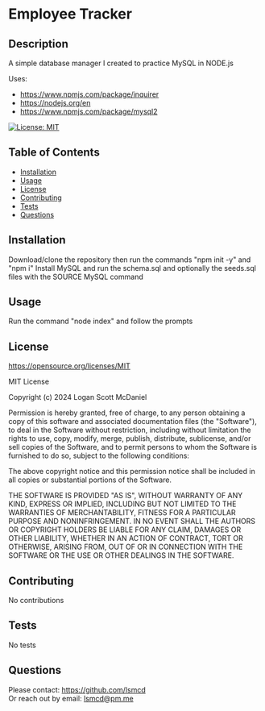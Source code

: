 # Employee Tracker

## Description

A simple database manager I created to practice MySQL in NODE.js

Uses:

- <https://www.npmjs.com/package/inquirer>
- <https://nodejs.org/en>
- <https://www.npmjs.com/package/mysql2>

[![License: MIT](https://img.shields.io/badge/License-MIT-yellow.svg)](https://opensource.org/licenses/MIT)

## Table of Contents

- [Installation](#installation)
- [Usage](#usage)
- [License](#license)
- [Contributing](#contributing)
- [Tests](#tests)
- [Questions](#questions)

## Installation

Download/clone the repository then run the commands "npm init -y" and "npm i"
Install MySQL and run the schema.sql and optionally the seeds.sql files with the SOURCE MySQL command

## Usage

Run the command "node index" and follow the prompts

## License

<https://opensource.org/licenses/MIT>

MIT License

Copyright (c) 2024 Logan Scott McDaniel

Permission is hereby granted, free of charge, to any person obtaining a copy
of this software and associated documentation files (the "Software"), to deal
in the Software without restriction, including without limitation the rights
to use, copy, modify, merge, publish, distribute, sublicense, and/or sell
copies of the Software, and to permit persons to whom the Software is
furnished to do so, subject to the following conditions:

The above copyright notice and this permission notice shall be included in all
copies or substantial portions of the Software.

THE SOFTWARE IS PROVIDED "AS IS", WITHOUT WARRANTY OF ANY KIND, EXPRESS OR
IMPLIED, INCLUDING BUT NOT LIMITED TO THE WARRANTIES OF MERCHANTABILITY,
FITNESS FOR A PARTICULAR PURPOSE AND NONINFRINGEMENT. IN NO EVENT SHALL THE
AUTHORS OR COPYRIGHT HOLDERS BE LIABLE FOR ANY CLAIM, DAMAGES OR OTHER
LIABILITY, WHETHER IN AN ACTION OF CONTRACT, TORT OR OTHERWISE, ARISING FROM,
OUT OF OR IN CONNECTION WITH THE SOFTWARE OR THE USE OR OTHER DEALINGS IN THE
SOFTWARE.

## Contributing

No contributions

## Tests

No tests

## Questions

Please contact: <https://github.com/lsmcd>  
Or reach out by email: <lsmcd@pm.me>
